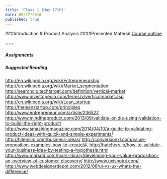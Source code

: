 ```yaml
---
title: 'Class 1 (May 17th)'
date: 05/17/2016
published: true
---
```


<!--- Your weekly summary content goes below here -->
###Introduction & Product Analysis
####Presented Material
[Course outline](http://www.bcit.ca/study/outlines/20162063976)

<!--- Your weekly summary content goes above here -->

===

<!--- Your weekly materials content goes below here -->

##### Assignments

##### Suggested Reading 
<http://en.wikipedia.org/wiki/Entrepreneurship>
<http://en.wikipedia.org/wiki/Market_segmentation>
<http://searchcio.techtarget.com/definition/vertical-market>
<http://www.investopedia.com/terms/v/verticalmarket.asp>
<http://en.wikipedia.org/wiki/Lean_startup>
<http://theleanstartup.com/principles>
<http://www.entrepreneur.com/article/236522>
<http://www.mindtheproduct.com/2013/09/validate-or-die-using-validation-to-build-the-right-product/>
<http://www.smashingmagazine.com/2014/04/10/a-guide-to-validating-product-ideas-with-quick-and-simple-experiments/>
<http://hitenism.com/business-ideas/>
<http://conversionxl.com/value-proposition-examples-how-to-create/#.>
<http://hatchery.io/how-to-validate-your-business-idea-by-testing-a-hypothesis.html>
<http://www.marsdd.com/mars-library/developing-your-value-proposition-an-overview-of-customer-discovery/>
<http://www.uxisnotui.com/>
<http://www.webdesignerdepot.com/2012/06/ui-vs-ux-whats-the-difference/>
 
